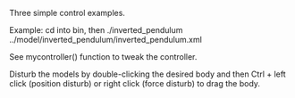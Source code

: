 Three simple control examples.

Example: 
cd into bin, then
./inverted_pendulum ../model/inverted_pendulum/inverted_pendulum.xml 

See mycontroller() function to tweak the controller.

Disturb the models by double-clicking the desired body and then Ctrl + left click (position disturb) or right click (force disturb) to drag the body.
